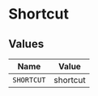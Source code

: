 # Shortcut


## Values

| Name       | Value      |
| ---------- | ---------- |
| `SHORTCUT` | shortcut   |